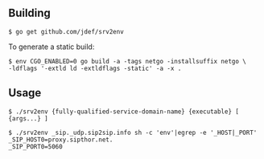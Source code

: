 ## Building

    $ go get github.com/jdef/srv2env

To generate a static build:

    $ env CGO_ENABLED=0 go build -a -tags netgo -installsuffix netgo \
    -ldflags '-extld ld -extldflags -static' -a -x .

## Usage

    $ ./srv2env {fully-qualified-service-domain-name} {executable} [ {args...} ]

    $ ./srv2env _sip._udp.sip2sip.info sh -c 'env'|egrep -e '_HOST|_PORT'
    _SIP_HOST0=proxy.sipthor.net.
    _SIP_PORT0=5060

